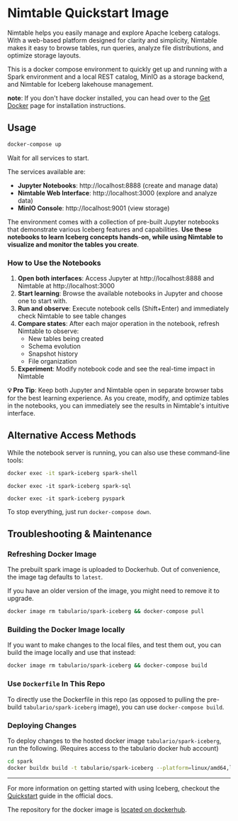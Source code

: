 <!--
 Licensed to the Apache Software Foundation (ASF) under one
 or more contributor license agreements.  See the NOTICE file
 distributed with this work for additional information
 regarding copyright ownership.  The ASF licenses this file
 to you under the Apache License, Version 2.0 (the
 "License"); you may not use this file except in compliance
 with the License.  You may obtain a copy of the License at

   http://www.apache.org/licenses/LICENSE-2.0

 Unless required by applicable law or agreed to in writing,
 software distributed under the License is distributed on an
 "AS IS" BASIS, WITHOUT WARRANTIES OR CONDITIONS OF ANY
 KIND, either express or implied.  See the License for the
 specific language governing permissions and limitations
 under the License.
-->

# Nimtable Quickstart Image

Nimtable helps you easily manage and explore Apache Iceberg catalogs. With a web-based platform designed for clarity and simplicity, Nimtable makes it easy to browse tables, run queries, analyze file distributions, and optimize storage layouts.

This is a docker compose environment to quickly get up and running with a Spark environment and a local REST
catalog, MinIO as a storage backend, and Nimtable for Iceberg lakehouse management.

**note**: If you don't have docker installed, you can head over to the [Get Docker](https://docs.docker.com/get-docker/)
page for installation instructions.

## Usage

```bash
docker-compose up
```

Wait for all services to start.

The services available are:
- **Jupyter Notebooks**: http://localhost:8888 (create and manage data)
- **Nimtable Web Interface**: http://localhost:3000 (explore and analyze data)
- **MinIO Console**: http://localhost:9001 (view storage)


The environment comes with a collection of pre-built Jupyter notebooks that demonstrate various Iceberg features and capabilities. **Use these notebooks to learn Iceberg concepts hands-on, while using Nimtable to visualize and monitor the tables you create**.

### How to Use the Notebooks
1. **Open both interfaces**: Access Jupyter at http://localhost:8888 and Nimtable at http://localhost:3000
2. **Start learning**: Browse the available notebooks in Jupyter and choose one to start with.
3. **Run and observe**: Execute notebook cells (Shift+Enter) and immediately check Nimtable to see table changes
4. **Compare states**: After each major operation in the notebook, refresh Nimtable to observe:
   - New tables being created
   - Schema evolution
   - Snapshot history
   - File organization
5. **Experiment**: Modify notebook code and see the real-time impact in Nimtable

**💡 Pro Tip**: Keep both Jupyter and Nimtable open in separate browser tabs for the best learning experience. As you create, modify, and optimize tables in the notebooks, you can immediately see the results in Nimtable's intuitive interface.

## Alternative Access Methods

While the notebook server is running, you can also use these command-line tools:

```bash
docker exec -it spark-iceberg spark-shell
```
```
docker exec -it spark-iceberg spark-sql
```
```
docker exec -it spark-iceberg pyspark
```

To stop everything, just run `docker-compose down`.

## Troubleshooting & Maintenance

### Refreshing Docker Image

The prebuilt spark image is uploaded to Dockerhub. Out of convenience, the image tag defaults to `latest`.

If you have an older version of the image, you might need to remove it to upgrade.
```bash
docker image rm tabulario/spark-iceberg && docker-compose pull
```

### Building the Docker Image locally

If you want to make changes to the local files, and test them out, you can build the image locally and use that instead:

```bash
docker image rm tabulario/spark-iceberg && docker-compose build
```

### Use `Dockerfile` In This Repo

To directly use the Dockerfile in this repo (as opposed to pulling the pre-build `tabulario/spark-iceberg` image), you can use `docker-compose build`.

### Deploying Changes

To deploy changes to the hosted docker image `tabulario/spark-iceberg`, run the following. (Requires access to the tabulario docker hub account)

```sh
cd spark
docker buildx build -t tabulario/spark-iceberg --platform=linux/amd64,linux/arm64 . --push
```

---

For more information on getting started with using Iceberg, checkout
the [Quickstart](https://iceberg.apache.org/spark-quickstart/) guide in the official docs.

The repository for the docker image is [located on dockerhub](https://hub.docker.com/r/tabulario/spark-iceberg).
